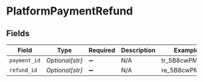 # PlatformPaymentRefund


## Fields

| Field              | Type               | Required           | Description        | Example            |
| ------------------ | ------------------ | ------------------ | ------------------ | ------------------ |
| `payment_id`       | *Optional[str]*    | :heavy_minus_sign: | N/A                | tr_5B8cwPMGnU      |
| `refund_id`        | *Optional[str]*    | :heavy_minus_sign: | N/A                | re_5B8cwPMGnU      |
